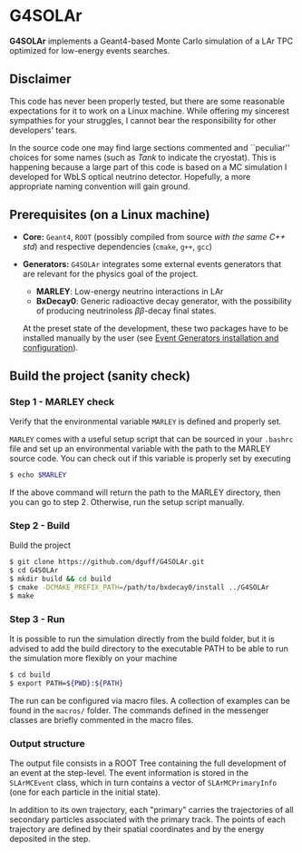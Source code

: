 # G4SOLAr

**G4SOLAr** implements a Geant4-based Monte Carlo simulation of a LAr TPC
optimized for low-energy events searches. 

## Disclaimer
This code has never been properly tested, but there are some reasonable 
expectations for it to work on a Linux machine. While offering my sincerest
sympathies for your struggles, I cannot bear the responsibility for other 
developers' tears. 

In the source code one may find large sections commented and ``peculiar'' 
choices for some names (such as _Tank_ to indicate the cryostat). 
This is happening because a large part of this code is based on a MC simulation 
I developed for WbLS optical neutrino detector. 
Hopefully, a more appropriate naming convention will gain ground.

## Prerequisites (on a Linux machine)

- **Core:** `Geant4`, `ROOT` (possibly compiled from source *with the same C++ std*)
  and respective dependencies (`cmake`, `g++`, `gcc`)
- **Generators:** `G4SOLAr` integrates some external events generators that
  are relevant for the physics goal of the project. 
  * **MARLEY**: Low-energy neutrino interactions in LAr
  * **BxDecay0**: Generic radioactive decay generator, with the possibility 
    of producing neutrinoless *ββ*-decay final states.
    
  At the preset state of the development, these two packages have to be installed
  manually by the user 
  (see [Event Generators installation and configuration](README_GENERATORS.md)). 
  
## Build the project (sanity check)

### Step 1 - MARLEY check
Verify that the environmental variable `MARLEY` is defined and properly set.

`MARLEY` comes with a useful setup script that can be sourced in your `.bashrc`
file and set up an environmental variable with the path to the MARLEY source code.
You can check out if this variable is properly set by executing 
```bash
$ echo $MARLEY
```
If the above command will return the path to the MARLEY directory, then you can 
go to step 2. Otherwise, run the setup script manually. 

### Step 2 - Build
Build the project
```bash
$ git clone https://github.com/dguff/G4SOLAr.git
$ cd G4SOLAr
$ mkdir build && cd build 
$ cmake -DCMAKE_PREFIX_PATH=/path/to/bxdecay0/install ../G4SOLAr
$ make
```

### Step 3 - Run

It is possible to run the simulation directly from the build folder, but it
is advised to add the build directory to the executable PATH to be able to run 
the simulation more flexibly on your machine
```bash
$ cd build
$ export PATH=${PWD}:${PATH}
```

The run can be configured via macro files. A collection of examples can 
be found in the `macros/` folder. The commands defined in the messenger
classes are briefly commented in the macro files. 

### Output structure

The output file consists in a ROOT Tree containing the full development of 
an event at the step-level. The event information is stored in the 
`SLArMCEvent` class, which in turn contains a vector of `SLArMCPrimaryInfo`
(one for each particle in the initial state). 

In addition to its own trajectory, each "primary" carries 
the trajectories of all secondary particles associated with the primary track.
The points of each trajectory are defined by their spatial coordinates and by 
the energy deposited in the step. 


